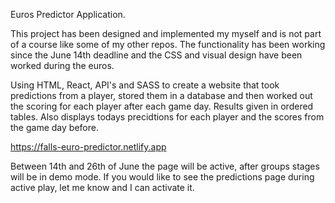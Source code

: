 Euros Predictor Application. 

This project has been designed and implemented my myself and is not part of a course like some of my other repos. The functionality has been working since the June 14th deadline and the CSS and visual design have been worked during the euros. 

Using HTML, React, API's and SASS to create a website that took predictions from a player, stored them in a database and then worked out the scoring for each player after each game day.
Results given in ordered tables. Also displays todays precidtions for each player and the scores from the game day before. 

https://falls-euro-predictor.netlify.app 

Between 14th and 26th of June the page will be active, after groups stages will be in demo mode. If you would like to see the predictions page during active play, let me know and I can activate it. 
